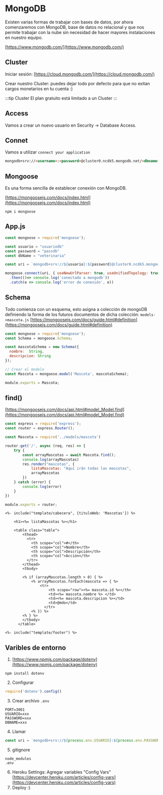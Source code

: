 # MongoDB
Existen varias formas de trabajar con bases de datos, por ahora comenzaremos con MongoDB, base de datos no relacional y que nos permite trabajar con la nube sin necesidad de hacer mayores instalaciones en nuestro equipo.

[https://www.mongodb.com/](https://www.mongodb.com/)

## Cluster
Iniciar sesión: [https://cloud.mongodb.com/](https://cloud.mongodb.com/)

Crear nuestro Cluster: puedes dejar todo por defecto para que no exitan cargos monetarios en tu cuenta :)

:::tip Cluster
El plan gratuito está limitado a un Cluster
:::

## Access
Vamos a crear un nuevo usuario en Security -> Database Access.

## Connet
Vamos a utilizar ``connect your application`` 
```html
mongodb+srv://<username>:<password>@cluster0.ncdk5.mongodb.net/<dbname>?retryWrites=true&w=majority
```

## Mongoose
Es una forma sencilla de establecer conexión con MongoDB.

[https://mongoosejs.com/docs/index.html](https://mongoosejs.com/docs/index.html)

```
npm i mongoose
```

## App.js
```js
const mongoose = require('mongoose');

const usuario = "usuariodb"
const password = "passdb"
const dbName = "veterinaria"

const uri = `mongodb+srv://${usuario}:${password}@cluster0.ncdk5.mongodb.net/${dbName}?retryWrites=true&w=majority`;

mongoose.connect(uri, { useNewUrlParser: true, useUnifiedTopology: true })
  .then(()=> console.log('conectado a mongodb')) 
  .catch(e => console.log('error de conexión', e))
```

## Schema
Todo comienza con un esquema, esto asigna a colección de mongoDB definiendo la forma de los futuros documentos de dicha colección: `models->mascota.js`
[https://mongoosejs.com/docs/guide.html#definition](https://mongoosejs.com/docs/guide.html#definition)

```js
const mongoose = require('mongoose');
const Schema = mongoose.Schema;

const mascotaSchema = new Schema({
  nombre:  String,
  descripcion: String
});

// Crear el modelo
const Mascota = mongoose.model('Mascota', mascotaSchema);

module.exports = Mascota;
```

## find()
[https://mongoosejs.com/docs/api.html#model_Model.find](https://mongoosejs.com/docs/api.html#model_Model.find)

```js
const express = require('express');
const router = express.Router();

const Mascota = require('../models/mascota')

router.get('/', async (req, res) => {
    try {
        const arrayMascotas = await Mascota.find();
        console.log(arrayMascotas)
        res.render("mascotas", {
            listaMascotas: "Aquí irán todas las mascotas",
            arrayMascotas
        })
    } catch (error) {
        console.log(error)
    }
})

module.exports = router;
```

```ejs
<%- include("template/cabecera", {tituloWeb: 'Mascotas'}) %>

    <h1><%= listaMascotas %></h1>

    <table class="table">
        <thead>
          <tr>
            <th scope="col">#</th>
            <th scope="col">Nombre</th>
            <th scope="col">Descripción</th>
            <th scope="col">Acción</th>
          </tr>
        </thead>
        <tbody>
         
        <% if (arrayMascotas.length > 0) { %>
            <% arrayMascotas.forEach(mascota => { %>
                <tr>
                    <th scope="row"><%= mascota.id %></th>
                    <td><%= mascota.nombre %> </td>
                    <td><%= mascota.descripcion %></td>
                    <td>@mdo</td>
                  </tr>
            <% }) %>
        <% } %>
        </tbody>
      </table>
    
<%- include("template/footer") %>
```

## Varibles de entorno

1. [https://www.npmjs.com/package/dotenv](https://www.npmjs.com/package/dotenv)

```
npm install dotenv
```

2. Configurar
```js
require('dotenv').config()
```

3. Crear archivo ``.env``
```
PORT=3001
USUARIO=xxx
PASSWORD=xxx
DBNAME=xxx
```

4. Llamar
```js
const uri = `mongodb+srv://${process.env.USUARIO}:${process.env.PASSWORD}@cluster0.ncdk5.mongodb.net/${process.env.DBNAME}?retryWrites=true&w=majority`;
```

5. gitignore
```
node_modules
.env
```

6. Heroku Settings: Agregar variables "Config Vars" [https://devcenter.heroku.com/articles/config-vars](https://devcenter.heroku.com/articles/config-vars)
7. Deploy :)